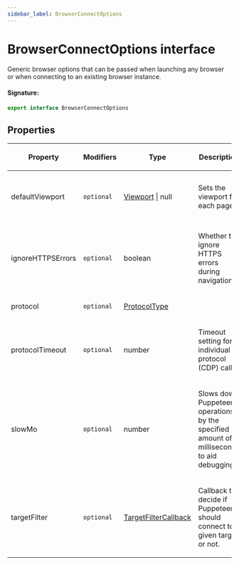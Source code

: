 ```yaml
---
sidebar_label: BrowserConnectOptions
---
```


# BrowserConnectOptions interface

Generic browser options that can be passed when launching any browser or when connecting to an existing browser instance.

#### Signature:

```typescript
export interface BrowserConnectOptions
```

## Properties

<table><thead><tr><th>

Property

</th><th>

Modifiers

</th><th>

Type

</th><th>

Description

</th><th>

Default

</th></tr></thead>
<tbody><tr><td>

defaultViewport

</td><td>

`optional`

</td><td>

[Viewport](./puppeteer.viewport.md) \| null

</td><td>

Sets the viewport for each page.

</td><td>

'&#123;width: 800, height: 600&#125;'

</td></tr>
<tr><td>

ignoreHTTPSErrors

</td><td>

`optional`

</td><td>

boolean

</td><td>

Whether to ignore HTTPS errors during navigation.

</td><td>

`false`

</td></tr>
<tr><td>

protocol

</td><td>

`optional`

</td><td>

[ProtocolType](./puppeteer.protocoltype.md)

</td><td>

</td><td>

'cdp'

</td></tr>
<tr><td>

protocolTimeout

</td><td>

`optional`

</td><td>

number

</td><td>

Timeout setting for individual protocol (CDP) calls.

</td><td>

`180_000`

</td></tr>
<tr><td>

slowMo

</td><td>

`optional`

</td><td>

number

</td><td>

Slows down Puppeteer operations by the specified amount of milliseconds to aid debugging.

</td><td>

</td></tr>
<tr><td>

targetFilter

</td><td>

`optional`

</td><td>

[TargetFilterCallback](./puppeteer.targetfiltercallback.md)

</td><td>

Callback to decide if Puppeteer should connect to a given target or not.

</td><td>

</td></tr>
</tbody></table>
